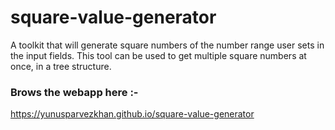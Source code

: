 # square-value-generator

A toolkit that will generate square numbers of the number range user sets in the input fields. This tool can be used to get multiple square numbers at once, in a tree structure.

### Brows the webapp here :-

<a target="blank" href="https://yunusparvezkhan.github.io/square-value-generator" >https://yunusparvezkhan.github.io/square-value-generator</a>
